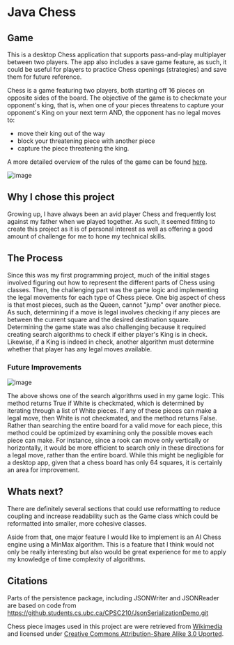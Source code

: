 # Java Chess 

## Game
This is a desktop Chess application that supports pass-and-play multiplayer between two players. The app also includes a save game feature, as such, it could be useful for players to practice Chess openings (strategies)
and save them for future reference.

Chess is a game featuring two players, both starting off 16 pieces on opposite sides of the board. The objective of the game is to checkmate your opponent's king, that is, when one of your pieces threatens to capture your opponent's
King on your next term AND, the opponent has no legal moves to:

* move their king out of the way
* block your threatening piece with another piece 
* capture the piece threatening the king.
  
A more detailed overview of the rules of the game can be found [here](https://www.chess.com/learn-how-to-play-chess).

![image](https://github.com/BryanJ1ang/Java-Chess/assets/134325602/c04d40ca-72f8-4ebb-90da-1f2cf086127f)


## Why I chose this project 
Growing up, I have always been an avid player Chess and frequently lost against my father when we played together. As such,
it seemed fitting to create this project as it is of personal interest as well as offering a good amount
of challenge for me to hone my technical skills.

## The Process
Since this was my first programming project, much of the initial stages involved figuring out how to represent the different parts of Chess using classes. Then, the challenging part was the game logic 
and implementing the legal movements for each type of Chess piece. One big aspect of chess is that most pieces, such as the Queen, cannot "jump" over another piece. As such, determining if a move is legal 
involves checking if any pieces are between the current square and the desired destination square. Determining the game state was also challenging because it required creating search algorithms to check 
if either player's King is in check. Likewise, if a King is indeed in check, another algorithm must determine whether that player has any legal moves available. 


### Future Improvements 
![image](https://github.com/BryanJ1ang/Java-Chess/assets/134325602/f822eb9c-4b28-472b-915c-8c55d3ba849c)

The above shows  one of the search algorithms used in my game logic. This method returns True if White is checkmated, which is determined by iterating through a list of White pieces. If any of these pieces can make a legal move, then White is not checkmated, and the method returns False. Rather than searching the entire board for a valid move for each piece, this method could be optimized by examining only the possible moves each piece can make. For instance, since a rook can move only vertically or horizontally, it would be more efficient to search only in these directions for a legal move, rather than the entire board. While this might be negligible for a desktop app, given that a chess board has only 64 squares, it is certainly an area for improvement.

## Whats next?
There are definitely several sections that could use reformatting to reduce coupling and increase readability such as the Game class which could be reformatted into smaller, more cohesive classes.

Aside from that, one major feature I would like to implement is an AI Chess engine using a MinMax algorithm. This is a feature that I think would not only be really interesting but also would be great  experience for me to apply my knowledge of time complexity of algorithms.

## Citations
Parts of the persistence package, including JSONWriter and JSONReader are based on code from https://github.students.cs.ubc.ca/CPSC210/JsonSerializationDemo.git

Chess piece images used in this project are were retrieved from [Wikimedia](https://commons.wikimedia.org/wiki/Category:PNG_chess_pieces/Standard_transparent) and licensed under [Creative Commons Attribution-Share Alike 3.0 Uported](https://creativecommons.org/licenses/by-sa/3.0/deed.en).




